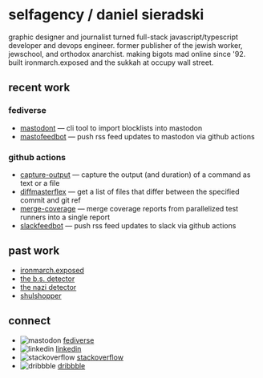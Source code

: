 # selfagency / daniel sieradski

graphic designer and journalist turned full-stack javascript/typescript developer and devops engineer. former publisher of the jewish worker, jewschool, and orthodox anarchist. making bigots mad online since '92. built ironmarch.exposed and the sukkah at occupy wall street. 

## recent work

### fediverse

- [mastodont](https://github.com/selfagency/mastodont) — cli tool to import blocklists into mastodon
- [mastofeedbot](https://github.com/selfagency/mastofeedbot) — push rss feed updates to mastodon via github actions

### github actions

- [capture-output](https://github.com/selfagency/capture-output) — capture the output (and duration) of a command as text or a file
- [diffmasterflex](https://github.com/selfagency/diffmasterflex) — get a list of files that differ between the specified commit and git ref
- [merge-coverage](https://github.com/selfagency/merge-coverage) — merge coverage reports from parallelized test runners into a single report
- [slackfeedbot](https://github.com/selfagency/slackfeedbot) — push rss feed updates to slack via github actions

## past work


- [ironmarch.exposed](https://www.lawfareblog.com/iron-march-data-dump-provides-window-how-white-supremacists-communicate-and-recruit)
- [the b.s. detector](https://www.inverse.com/article/23781-bs-detector-facebook-fake-news-daniel-sieradski)
- [the nazi detector](https://forward.com/news/343648/nazi-detector-app-brands-right-wing-extremists-and-donald-trump/)
- [shulshopper](https://www.jpost.com/health-and-sci-tech/internet-and-technology/looking-for-a-funky-place-to-pray-click-here)

## connect

- ![mastodon](https://user-images.githubusercontent.com/2541728/206082889-8dd35400-a953-4296-a1cd-4c621448d0eb.png) [fediverse](https://kibitz.cloud/@selfagency)
- ![linkedin](https://user-images.githubusercontent.com/2541728/206083444-dff407ea-e95c-4307-a3de-179b83a913aa.png) [linkedin](https://www.linkedin.com/in/selfagency/)
- ![stackoverflow](https://user-images.githubusercontent.com/2541728/206085776-4cee1f5a-2bb0-4762-a428-fd10efa7b2f3.png) [stackoverflow](https://stackoverflow.com/users/1857453/selfagency)
- ![dribbble](https://user-images.githubusercontent.com/2541728/206083694-21e8a3b9-83b1-4579-a5a6-58a4ea4af536.png) [dribbble](https://dribbble.com/selfagency)
